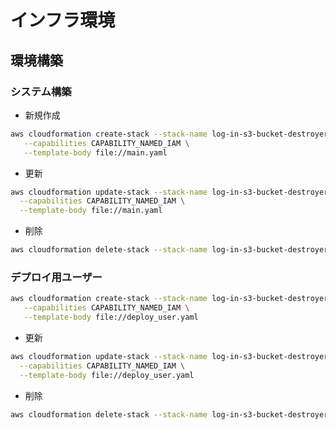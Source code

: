 # インフラ環境

## 環境構築

### システム構築

- 新規作成

```sh
aws cloudformation create-stack --stack-name log-in-s3-bucket-destroyer \
   --capabilities CAPABILITY_NAMED_IAM \
   --template-body file://main.yaml
```

- 更新

```sh
aws cloudformation update-stack --stack-name log-in-s3-bucket-destroyer \
  --capabilities CAPABILITY_NAMED_IAM \
  --template-body file://main.yaml
```

- 削除

```sh
aws cloudformation delete-stack --stack-name log-in-s3-bucket-destroyer
```

### デプロイ用ユーザー

```sh
aws cloudformation create-stack --stack-name log-in-s3-bucket-destroyer-deployer \
   --capabilities CAPABILITY_NAMED_IAM \
   --template-body file://deploy_user.yaml
```

- 更新

```sh
aws cloudformation update-stack --stack-name log-in-s3-bucket-destroyer-deployer \
  --capabilities CAPABILITY_NAMED_IAM \
  --template-body file://deploy_user.yaml
```

- 削除

```sh
aws cloudformation delete-stack --stack-name log-in-s3-bucket-destroyer-deployer
```
